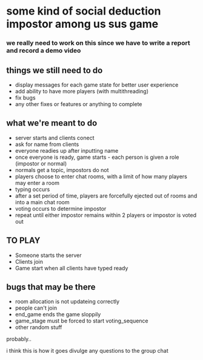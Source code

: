 # some kind of social deduction impostor among us sus game
### we really need to work on this since we have to write a report and record a demo video

## things we still need to do
- display messages for each game state for better user experience
- add ability to have more players (with multithreading)
- fix bugs
- any other fixes or features or anything to complete



## what we're meant to do

- server starts and clients conect
- ask for name from clients
- everyone readies up after inputting name
- once everyone is ready, game starts - each person is given a role (impostor or normal)
- normals get a topic, impostors do not
- players choose to enter chat rooms, with a limit of how many players may enter a room
- typing occurs
- after a set period of time, players are forcefully ejected out of rooms and into a main chat room
- voting occurs to determine impostor
- repeat until either impostor remains within 2 players or impostor is voted out


## TO PLAY

- Someone starts the server
- Clients join
- Game start when all clients have typed ready


## bugs that may be there

- room allocation is not updateing correctly
- people can't join
- end_game ends the game sloppily
- game_stage must be forced to start voting_sequence
- other random stuff


probably..

i think this is how it goes
divulge any questions to the group chat

